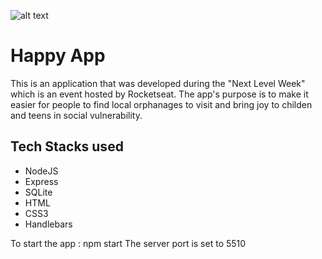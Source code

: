 ![alt text](https://github.com/guilhermecapitao/nlw3-discovery-happy/blob/master/.github/logo.svg "Happy")

# Happy App
This is an application that was developed during the "Next Level Week" which is an event hosted by Rocketseat. 
The app's purpose is to make it easier for people to find local orphanages to visit and bring joy to childen and teens in social vulnerability.

## Tech Stacks used

* NodeJS
* Express
* SQLite
* HTML
* CSS3
* Handlebars

To start the app : npm start
The server port is set to 5510
